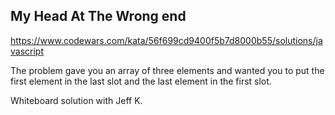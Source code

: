 ## My Head At The Wrong end
https://www.codewars.com/kata/56f699cd9400f5b7d8000b55/solutions/javascript

The problem gave you an array of three elements and wanted you to put the first element in the last slot and the last element in the first slot.

Whiteboard solution with Jeff K.
